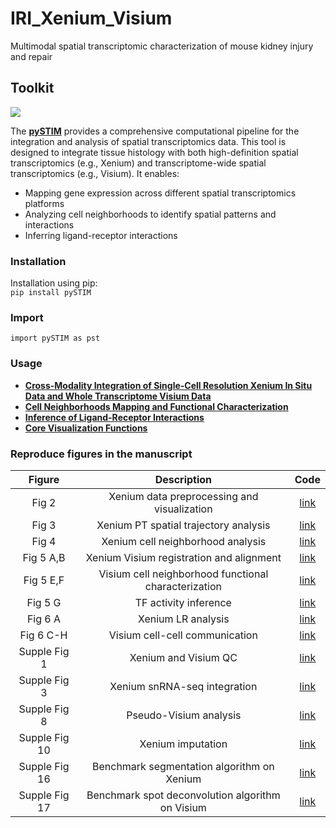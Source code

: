 # IRI_Xenium_Visium

Multimodal spatial transcriptomic characterization of mouse kidney injury and repair

## Toolkit

<img src="https://github.com/TheHumphreysLab/IRI_Xenium_Visium/blob/main/notebooks/toolkit.jpg?raw=true"/>

The [**pySTIM**](https://pypi.org/project/pySTIM/) provides a comprehensive computational pipeline for the integration and analysis of spatial transcriptomics data. This tool is designed to integrate tissue histology with both high-definition spatial transcriptomics (e.g., Xenium) and transcriptome-wide spatial transcriptomics (e.g., Visium). It enables: 
- Mapping gene expression across different spatial transcriptomics platforms
- Analyzing cell neighborhoods to identify spatial patterns and interactions
- Inferring ligand-receptor interactions

### Installation

Installation using pip:\
`pip install pySTIM` 

### Import
`import pySTIM as pst`

### Usage
- **[Cross-Modality Integration of Single-Cell Resolution Xenium In Situ Data and Whole Transcriptome Visium Data](https://github.com/TheHumphreysLab/IRI_Xenium_Visium/blob/main/notebooks/Integration.ipynb)**
- **[Cell Neighborhoods Mapping and Functional Characterization](https://github.com/TheHumphreysLab/IRI_Xenium_Visium/blob/main/notebooks/CN_analysis.ipynb)**
- **[Inference of Ligand-Receptor Interactions](https://github.com/TheHumphreysLab/IRI_Xenium_Visium/blob/main/notebooks/LR_analysis.ipynb)**
- **[Core Visualization Functions](https://github.com/TheHumphreysLab/IRI_Xenium_Visium/blob/main/notebooks/Visualizations.ipynb)**

### Reproduce figures in the manuscript
|  Figure |Description   |  Code |
| :------------: | :------------: | :------------: |
|  Fig 2 | Xenium data preprocessing and visualization |  [link](https://github.com/TheHumphreysLab/IRI_Xenium_Visium/tree/main/Analysis/1_Xenium_cell_mapping) |
| Fig 3|Xenium PT spatial trajectory analysis| [link](https://github.com/TheHumphreysLab/IRI_Xenium_Visium/tree/main/Analysis/2_PT_trajectory) |
| Fig 4|Xenium cell neighborhood analysis| [link](https://github.com/TheHumphreysLab/IRI_Xenium_Visium/tree/main/Analysis/3_Xenium_cell_neighborhood) |
| Fig 5 A,B|Xenium Visium registration and alignment| [link](https://github.com/TheHumphreysLab/IRI_Xenium_Visium/tree/main/Analysis/4_Xenium_Visium_integration) |
| Fig 5 E,F|Visium cell neighborhood functional characterization| [link](https://github.com/TheHumphreysLab/IRI_Xenium_Visium/blob/main/Analysis/5_Functional_cell_neighborhood/Figure5E.ipynb) |
| Fig 5 G|TF activity inference| [link](https://github.com/TheHumphreysLab/IRI_Xenium_Visium/blob/main/Analysis/5_Functional_cell_neighborhood/DecoupleR.py) |
| Fig 6 A|Xenium LR analysis| [link](https://github.com/TheHumphreysLab/IRI_Xenium_Visium/blob/main/Analysis/6_Ligand_receptor/2_Xenium_LR.py) |
| Fig 6 C-H|Visium cell-cell communication| [link](https://github.com/TheHumphreysLab/IRI_Xenium_Visium/blob/main/Analysis/6_Ligand_receptor/Figure6C-H.ipynb) |
|Supple Fig 1|Xenium and Visium QC | [link](https://github.com/TheHumphreysLab/IRI_Xenium_Visium/blob/main/Analysis/1_Xenium_cell_mapping/S1.ipynb) |
|Supple Fig 3|Xenium snRNA-seq integration | [link](https://github.com/TheHumphreysLab/IRI_Xenium_Visium/blob/main/Analysis/1_Xenium_cell_mapping/1_Xenium_snRNA_integration.R) |
|Supple Fig 8|Pseudo-Visium analysis| [link](https://github.com/TheHumphreysLab/IRI_Xenium_Visium/blob/main/Analysis/4_Xenium_Visium_integration/Supplementary_Fig8.ipynb) |
|Supple Fig 10|Xenium imputation | [link](https://github.com/TheHumphreysLab/IRI_Xenium_Visium/blob/main/Analysis/6_Ligand_receptor/1_Xenium_imputation.py) |
|Supple Fig 16|Benchmark segmentation algorithm on Xenium| [link](https://github.com/TheHumphreysLab/IRI_Xenium_Visium/tree/main/Analysis/7_Benchmark/Segmentation) |
|Supple Fig 17|Benchmark spot deconvolution algorithm on Visium| [link](https://github.com/TheHumphreysLab/IRI_Xenium_Visium/tree/main/Analysis/7_Benchmark/Deconvolution) |

